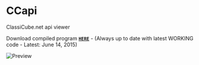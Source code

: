 # CCapi
ClassiCube.net api viewer

Download compiled program [**`HERE`**](http://123dmwm.tk/Random/CCapi.zip) - (Always up to date with latest WORKING code - Latest: June 14, 2015)

![Preview](http://123dmwm.tk/I/36.png)
